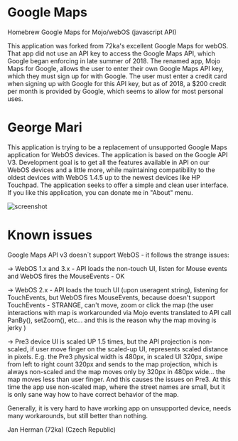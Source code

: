 Google Maps
===========

Homebrew Google Maps for Mojo/webOS (javascript API)

This application was forked from 72ka's excellent Google Maps for webOS.  That app did not use an API key to access the Google Maps API, which Google began enforcing in late summer of 2018.  The renamed app, Mojo Maps for Google, allows the user to enter their own Google Maps API key, which they must sign up for with Google.  The user must enter a credit card when signing up with Google for this API key, but as of 2018, a $200 credit per month is provided by Google, which seems to allow for most personal uses.

George Mari
================================================================================================================================
This application is trying to be a replacement of unsupported Google Maps application for WebOS devices. The application is based on the Google API V3. Development goal is to get all the features available in API on our WebOS devices and a little more, while maintaining compatibility to the oldest devices with WebOS 1.4.5 up to the newest devices like HP Touchpad. The application seeks to offer a simple and clean user interface. If you like this application, you can donate me in "About" menu.


![screenshot](http://cdn.webosnation.com/sites/webosnation.com/files/imagecache/w320/apps/screenshots/PrewareShot.PNG)

Known issues
============

Google Maps API v3 doesn´t support WebOS - it follows the strange issues:

-> WebOS 1.x and 3.x - API loads the non-touch UI, listen for Mouse events and WebOS fires the MouseEvents - OK

-> WebOS 2.x - API loads the touch UI (upon useragent string), listening for TouchEvents, but WebOS fires MouseEvents, because doesn't support TouchEvents - STRANGE, can't move, zoom or click the map
  (the user interactions with map is workarounded via Mojo events translated to API call PanBy(), setZoom(), etc... and this is the reason why the map moving is jerky )
  
-> Pre3 device UI is scaled UP 1.5 times, but the API projection is non-scaled, if user move finger on the scaled-up UI, represents scaled distance in pixels. E.g. the Pre3 physical width is 480px, in scaled UI 320px, swipe from left to right count 320px and sends to the map projection, which is always non-scaled and the map moves only by 320px in 480px wide... the map moves less than user finger. And this causes the issues on Pre3. At this time the app use non-scaled map, where the street names are small, but it is only sane way how to have correct behavior of the map.

Generally, it is very hard to have working app on unsupported device, needs many workarounds, but still better than nothing.

Jan Herman (72ka)
(Czech Republic)
